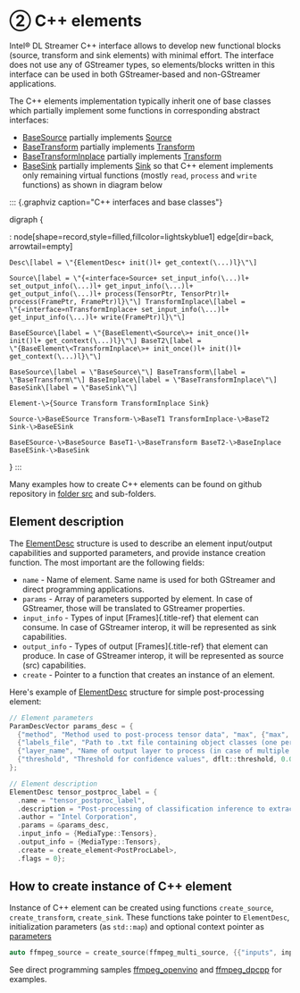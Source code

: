 # ② C++ elements

Intel® DL Streamer C++ interface allows to develop new functional blocks
(source, transform and sink elements) with minimal effort. The interface
does not use any of GStreamer types, so elements/blocks written in this
interface can be used in both GStreamer-based and non-GStreamer
applications.

The C++ elements implementation typically inherit one of base classes
which partially implement some functions in corresponding abstract
interfaces:

-   [BaseSource](./api_ref/class_dlstreamer_BaseSource) partially implements
    [Source](./api_ref/class_dlstreamer_Source)
-   [BaseTransform](./api_ref/class_dlstreamer_BaseTransform) partially implements
    [Transform](./api_ref/class_dlstreamer_Transform)
-   [BaseTransformInplace](./api_ref/class_dlstreamer_BaseTransformInplace) partially implements
    [Transform](./api_ref/class_dlstreamer_Transform)
-   [BaseSink](./api_ref/class_dlstreamer_BaseSink) partially implements
    [Sink](./api_ref/class_dlstreamer_Sink) so that C++ element implements only remaining virtual functions (mostly `read`, `process` and `write` functions) as shown in diagram below

::: {.graphviz caption="C++ interfaces and base classes"}

digraph {

:   node\[shape=record,style=filled,fillcolor=lightskyblue1\]
    edge\[dir=back, arrowtail=empty\]

    Desc\[label = \"{ElementDesc+ init()l+ get_context(\...)l}\"\]

    Source\[label = \"{«interface»Source+ set_input_info(\...)l+
    set_output_info(\...)l+ get_input_info(\...)l+
    get_output_info(\...)l+ process(TensorPtr, TensorPtr)l+
    process(FramePtr, FramePtr)l}\"\] TransformInplace\[label =
    \"{«interface»nTransformInplace+ set_input_info(\...)l+
    get_input_info(\...)l+ write(FramePtr)l}\"\]

    BaseESource\[label = \"{BaseElement\<Source\>+ init_once()l+
    init()l+ get_context(\...)l}\"\] BaseT2\[label =
    \"{BaseElement\<TransformInplace\>+ init_once()l+ init()l+
    get_context(\...)l}\"\]

    BaseSource\[label = \"BaseSource\"\] BaseTransform\[label =
    \"BaseTransform\"\] BaseInplace\[label = \"BaseTransformInplace\"\]
    BaseSink\[label = \"BaseSink\"\]

    Element-\>{Source Transform TransformInplace Sink}

    Source-\>BaseESource Transform-\>BaseT1 TransformInplace-\>BaseT2
    Sink-\>BaseESink

    BaseESource-\>BaseSource BaseT1-\>BaseTransform BaseT2-\>BaseInplace
    BaseESink-\>BaseSink

}
:::

Many examples how to create C++ elements can be found on github
repository in [folder
src](https://github.com/open-edge-platform/edge-ai-libraries/tree/main/libraries/dl-streamer/src)
and sub-folders.

## Element description

The
[ElementDesc](api_ref/struct_dlstreamer_ElementDesc) structure is used to describe an element input/output
capabilities and supported parameters, and provide instance creation
function. The most important are the following fields:

-   `name` - Name of element. Same name is used for both GStreamer and
    direct programming applications.
-   `params` - Array of parameters supported by element. In case of
    GStreamer, those will be translated to GStreamer properties.
-   `input_info` - Types of input [Frames]{.title-ref} that element
    can consume. In case of GStreamer interop, it will be represented as
    sink capabilities.
-   `output_info` - Types of output [Frames]{.title-ref} that element
    can produce. In case of GStreamer interop, it will be represented as
    source (src) capabilities.
-   `create` - Pointer to a function that creates an instance of an
    element.

Here's example of
[ElementDesc](api_ref/struct_dlstreamer_ElementDesc) structure for simple post-processing element:

``` cpp
// Element parameters
ParamDescVector params_desc = {
  {"method", "Method used to post-process tensor data", "max", {"max", "softmax", "compound", "index"}},
  {"labels_file", "Path to .txt file containing object classes (one per line)", std::string()},
  {"layer_name", "Name of output layer to process (in case of multiple output tensors)", std::string()},
  {"threshold", "Threshold for confidence values", dflt::threshold, 0.0, 1.0},
};

// Element description
ElementDesc tensor_postproc_label = {
  .name = "tensor_postproc_label",
  .description = "Post-processing of classification inference to extract object classes",
  .author = "Intel Corporation",
  .params = &params_desc,
  .input_info = {MediaType::Tensors},
  .output_info = {MediaType::Tensors},
  .create = create_element<PostProcLabel>,
  .flags = 0};
```

## How to create instance of C++ element

Instance of C++ element can be created using functions `create_source`,
`create_transform`, `create_sink`. These functions take pointer to
`ElementDesc`, initialization parameters (as `std::map`) and optional
context pointer as
[parameters](./api_ref/namespace_dlstreamer)

```cpp
auto ffmpeg_source = create_source(ffmpeg_multi_source, {{"inputs", inputs}}, ffmpeg_ctx);
```

See direct programming samples
[ffmpeg_openvino](https://github.com/open-edge-platform/edge-ai-libraries/tree/main/libraries/dl-streamer/samples/ffmpeg_openvino)
and
[ffmpeg_dpcpp](https://github.com/open-edge-platform/edge-ai-libraries/tree/main/libraries/dl-streamer/samples/ffmpeg_dpcpp)
for examples.
